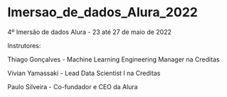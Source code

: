 # Imersao_de_dados_Alura_2022
4º Imersão de dados Alura - 23 até 27 de maio de 2022

Instrutores:

Thiago Gonçalves - Machine Learning Engineering Manager na Creditas

Vivian Yamassaki - Lead Data Scientist I na Creditas

Paulo Silveira - Co-fundador e CEO da Alura

